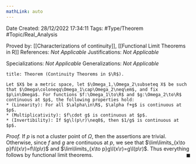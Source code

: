 ```yaml
---
mathLink: auto
---
```


<div class="topSpace"></div>

Date Created: 28/12/2022 17:34:11
Tags: #Type/Theorem #Topic/Real_Analysis

Proved by: [[Characterizations of continuity]], [[Functional Limit Theorems in R]]
References: <i>Not Applicable</i>
Justifications: <i>Not Applicable</i>

Specializations: <i>Not Applicable</i>
Generalizations: <i>Not Applicable</i>

``` ad-Theorem
title: Theorem (Continuity Theorems in $\R$).

Let $X$ be a metric space, let $\Omega_1,\Omega_2\subseteq X$ be such that $\Omega\coloneqq\Omega_1\cap\Omega_2\neq\em$, and fix $p\in\Omega$. For functions $f:\Omega_1\to\R$ and $g:\Omega_2\to\R$ continuous at $p$, the following properties hold:
* (Linearity): For all $\alpha\in\R$, $\alpha f+g$ is continuous at $p$.
* (Multiplicativity): $f\cdot g$ is continuous at $p$.
* (Invertibility): If $g\l(p\r)\neq0$, then $1/g$ is continuous at $p$.

```

<i>Proof.</i> If $p$ is not a cluster point of $\Omega$, then the assertions are trivial. Otherwise, since $f$ and $g$ are continuous at $p$, we see that $\lim\limits_{x\to p}f\l(x\r)=f\l(p\r)$ and $\lim\limits_{x\to p}g\l(x\r)=g\l(p\r)$. Thus everything follows by functional limit theorems.<span style="float:right;">$\blacksquare$</span>
